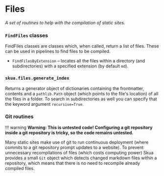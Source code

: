 # Files
*A set of routines to help with the compilation of static sites.*
### `FindFiles` classes
FindFiles classes are classes which, when called, return a list of files. These can be used in pipelines to find files to be compiled.
 
* `FindFilesByExtension` – locates all the files within a directory (and subdirectories) with a specified extension (by default `md`).
### `skua.files.generate_index`
Returns a generator object of dictionaries containing the frontmatter, contents and a `pathlib.Path` object (which points to the file's location) of all the files in a folder. To search in subdirectories as well you can specify that the keyword argument `recursive=True`.
### Git routines
!!! warning
    **Warning: This is untested code! Configuring a git repository inside a git repository is tricky, so the code remains untested.**

Many static sites make use of git to run continuous deployment (where commits to a git repository prompt updates to a website). To prevent unnecessary recompilations of files (which costs computing power) Skua provides a small `Git` object which detects changed markdown files within a repository, which means that there is no need to recompile already compiled files. 